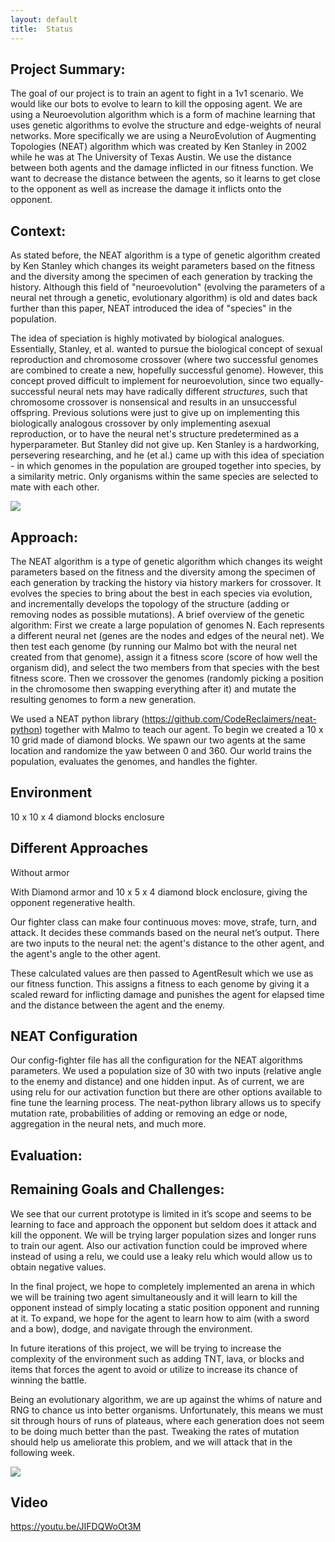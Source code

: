 ```yaml
---
layout: default
title:  Status
---
```

## Project Summary:
The goal of our project is to train an agent to fight in a 1v1 scenario. We would like our bots to evolve to learn to kill the opposing agent.  We are using a Neuroevolution algorithm which is a form of machine learning that uses genetic algorithms to evolve the structure and edge-weights of neural networks. More specifically we are using a NeuroEvolution of Augmenting Topologies (NEAT) algorithm which was created by Ken Stanley in 2002 while he was at The University of Texas Austin. We use the distance between both agents and the damage inflicted in our fitness function. We want to decrease the distance between the agents, so it learns to get close to the opponent as well as increase the damage it inflicts onto the opponent.

## Context:
As stated before, the NEAT algorithm is a type of genetic algorithm created by Ken Stanley which changes its weight parameters based on the fitness and the diversity among the specimen of each generation by tracking the history.  Although this field of "neuroevolution" (evolving the parameters of a neural net through a genetic, evolutionary algorithm) is old and dates back further than this paper, NEAT introduced the idea of "species" in the population.  

The idea of speciation is highly motivated by biological analogues.  Essentially, Stanley, et al. wanted to pursue the biological concept of sexual reproduction and chromosome crossover (where two successful genomes are combined to create a new, hopefully successful genome).  However, this concept proved difficult to implement for neuroevolution, since two equally-successful neural nets may have radically different *structures*, such that chromosome crossover is nonsensical and results in an unsuccessful offspring.  Previous solutions were just to give up on implementing this biologically analogous crossover by only implementing asexual reproduction, or to have the neural net's structure predetermined as a hyperparameter.  But Stanley did not give up.  Ken Stanley is a hardworking, persevering researching, and he (et al.) came up with this idea of speciation - in which genomes in the population are grouped together into species, by a similarity metric.  Only organisms within the same species are selected to mate with each other.

![](genome.png)


## Approach:
The NEAT algorithm is a type of genetic algorithm which changes its weight parameters based on the fitness and the diversity among the specimen of each generation by tracking the history via history markers for crossover.  It evolves the species to bring about the best in each species via evolution, and incrementally develops the topology of the structure (adding or removing nodes as possible mutations).  A brief overview of the genetic algorithm: First we create a large population of genomes N. Each represents a different neural net (genes are the nodes and edges of the neural net).  We then test each genome (by running our Malmo bot with the neural net created from that genome), assign it a fitness score (score of how well the organism did), and select the two members from that species with the best fitness score. Then we crossover the genomes (randomly picking a position in the chromosome then swapping everything after it) and mutate the resulting genomes to form a new generation. 

We used a NEAT python library (https://github.com/CodeReclaimers/neat-python) together with Malmo to teach our agent. To begin we created a 10 x 10 grid made of diamond blocks. We spawn our two agents at the same location and randomize the yaw between 0 and 360. Our world trains the population, evaluates the genomes, and handles the fighter. 
 
## Environment
10 x 10 x 4 diamond blocks enclosure 

## Different Approaches
Without armor 

With Diamond armor and 10 x 5 x 4 diamond block enclosure, giving the opponent regenerative health.

Our fighter class can make four continuous moves: move, strafe, turn, and attack. It decides these commands based on the neural net’s output.  There are two inputs to the neural net: the agent's distance to the other agent, and the agent's angle to the other agent.

These calculated values are then passed to AgentResult which we use as our fitness function. This assigns a fitness to each genome by giving it a scaled reward for inflicting damage and punishes the agent for elapsed time and the distance between the agent and the enemy.
 
## NEAT Configuration
 
Our config-fighter file has all the configuration for the NEAT algorithms parameters. We used a population size of 30 with two inputs (relative angle to the enemy and distance) and one hidden input. As of current, we are using relu for our activation function but there are other options available to fine tune the learning process. The neat-python library allows us to specify mutation rate, probabilities of adding or removing an edge or node, aggregation in the neural nets, and much more. 


## Evaluation: 

## Remaining Goals and Challenges:
We see that our current prototype is limited in it’s scope and seems to be learning to face and approach the opponent but seldom does it attack and kill the opponent. We will be trying larger population sizes and longer runs to train our agent. Also our activation function could be improved where instead of using a relu, we could use a leaky relu which would allow us to obtain negative values.
 
In the final project, we hope to completely implemented an arena in which we will be training two agent simultaneously and it will learn to kill the opponent instead of simply locating a static position opponent and running at it. To expand, we hope for the agent to learn how to aim (with a sword and a bow), dodge, and navigate through the environment.
 
In future iterations of this project, we will be trying to increase the complexity of the environment such as adding TNT, lava, or blocks and items that forces the agent to avoid or utilize to increase its chance of winning the battle.

Being an evolutionary algorithm, we are up against the whims of nature and RNG to chance us into better organisms.  Unfortunately, this means we must sit through hours of runs of plateaus, where each generation does not seem to be doing much better than the past.  Tweaking the rates of mutation should help us ameliorate this problem, and we will attack that in the following week.

![](status_fitness.png)

## Video
https://youtu.be/JIFDQWoOt3M
